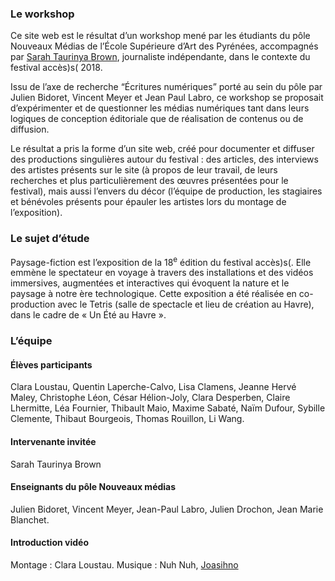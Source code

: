 ### Le workshop

Ce site web est le résultat d’un workshop mené par les étudiants du pôle Nouveaux Médias de l’École Supérieure d’Art des Pyrénées, accompagnés par [Sarah Taurinya Brown](http://enreportagepermanent.com/), journaliste indépendante, dans le contexte du festival accès)s( 2018.

Issu de l’axe de recherche “Écritures numériques” porté au sein du pôle par Julien Bidoret, Vincent Meyer et Jean Paul Labro, ce workshop se proposait d’expérimenter et de questionner les médias numériques tant dans leurs logiques de conception éditoriale que de réalisation de contenus ou de diffusion.

Le résultat a pris la forme d’un site web, créé pour documenter et diffuser des productions singulières autour du festival : des articles, des interviews des artistes présents sur le site (à propos de leur travail, de leurs recherches et plus particulièrement des œuvres présentées pour le festival), mais aussi l’envers du décor (l’équipe de production, les stagiaires et bénévoles présents pour épauler les artistes lors du montage de l’exposition).


### Le sujet d’étude
Paysage-fiction est l’exposition de la 18<sup>e</sup> édition du festival accès)s(. Elle emmène le spectateur en voyage à travers des installations et des vidéos immersives, augmentées et interactives qui évoquent la nature et le paysage à notre ère technologique. 
Cette exposition a été réalisée en co-production avec le Tetris (salle de spectacle et lieu de création au Havre), dans le cadre de « Un Été au Havre ».


### L’équipe

#### Élèves participants 
Clara Loustau, Quentin Laperche-Calvo, Lisa Clamens, Jeanne Hervé Maley, Christophe Léon, César Hélion-Joly, Clara Desperben, Claire Lhermitte, Léa Fournier, Thibault Maio, Maxime Sabaté, Naïm Dufour, Sybille Clemente, Thibaut Bourgeois, Thomas Rouillon, Li Wang.

#### Intervenante invitée
Sarah Taurinya Brown

#### Enseignants du pôle Nouveaux médias 
Julien Bidoret, Vincent Meyer, Jean-Paul Labro, Julien Drochon, Jean Marie Blanchet.

#### Introduction vidéo
Montage : Clara Loustau. Musique : Nuh Nuh, [Joasihno](https://joasihno.bandcamp.com/)